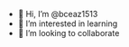 - 👋 Hi, I’m @bceaz1513
- 👀 I’m interested in learning
- 💞️ I’m looking to collaborate 

<!---
bceaz1513/bceaz1513 is a ✨ special ✨ repository because its `README.md` (this file) appears on your GitHub profile.
You can click the Preview link to take a look at your changes.
--->

